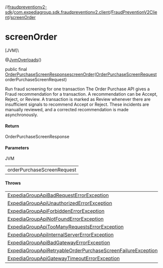 //[fraudpreventionv2-sdk](../../../index.md)/[com.expediagroup.sdk.fraudpreventionv2.client](../index.md)/[FraudPreventionV2Client](index.md)/[screenOrder](screen-order.md)

# screenOrder

[JVM]\

@[JvmOverloads](https://kotlinlang.org/api/latest/jvm/stdlib/kotlin.jvm/-jvm-overloads/index.html)()

public final [OrderPurchaseScreenResponse](../../com.expediagroup.sdk.fraudpreventionv2.models/-order-purchase-screen-response/index.md)[screenOrder](screen-order.md)([OrderPurchaseScreenRequest](../../com.expediagroup.sdk.fraudpreventionv2.models/-order-purchase-screen-request/index.md)orderPurchaseScreenRequest)

Run fraud screening for one transaction The Order Purchase API gives a Fraud recommendation for a transaction. A recommendation can be Accept, Reject, or Review. A transaction is marked as Review whenever there are insufficient signals to recommend Accept or Reject. These incidents are manually reviewed, and a corrected recommendation is made asynchronously.

#### Return

OrderPurchaseScreenResponse

#### Parameters

JVM

| |
|---|
| orderPurchaseScreenRequest |

#### Throws

| |
|---|
| [ExpediaGroupApiBadRequestErrorException](../../com.expediagroup.sdk.fraudpreventionv2.models.exception/-expedia-group-api-bad-request-error-exception/index.md) |
| [ExpediaGroupApiUnauthorizedErrorException](../../com.expediagroup.sdk.fraudpreventionv2.models.exception/-expedia-group-api-unauthorized-error-exception/index.md) |
| [ExpediaGroupApiForbiddenErrorException](../../com.expediagroup.sdk.fraudpreventionv2.models.exception/-expedia-group-api-forbidden-error-exception/index.md) |
| [ExpediaGroupApiNotFoundErrorException](../../com.expediagroup.sdk.fraudpreventionv2.models.exception/-expedia-group-api-not-found-error-exception/index.md) |
| [ExpediaGroupApiTooManyRequestsErrorException](../../com.expediagroup.sdk.fraudpreventionv2.models.exception/-expedia-group-api-too-many-requests-error-exception/index.md) |
| [ExpediaGroupApiInternalServerErrorException](../../com.expediagroup.sdk.fraudpreventionv2.models.exception/-expedia-group-api-internal-server-error-exception/index.md) |
| [ExpediaGroupApiBadGatewayErrorException](../../com.expediagroup.sdk.fraudpreventionv2.models.exception/-expedia-group-api-bad-gateway-error-exception/index.md) |
| [ExpediaGroupApiRetryableOrderPurchaseScreenFailureException](../../com.expediagroup.sdk.fraudpreventionv2.models.exception/-expedia-group-api-retryable-order-purchase-screen-failure-exception/index.md) |
| [ExpediaGroupApiGatewayTimeoutErrorException](../../com.expediagroup.sdk.fraudpreventionv2.models.exception/-expedia-group-api-gateway-timeout-error-exception/index.md) |
